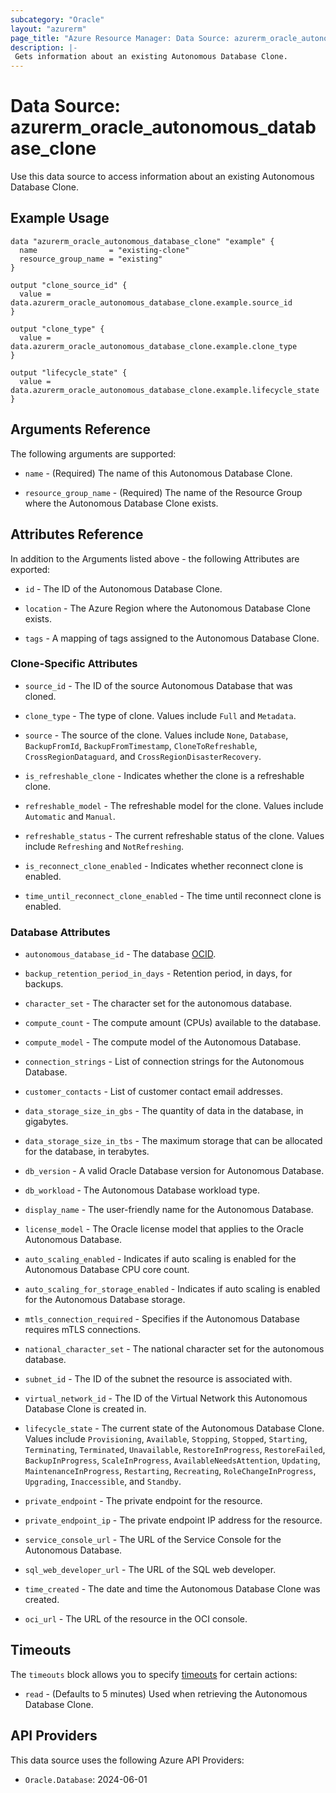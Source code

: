```yaml
---
subcategory: "Oracle"
layout: "azurerm"
page_title: "Azure Resource Manager: Data Source: azurerm_oracle_autonomous_database_clone"
description: |-
 Gets information about an existing Autonomous Database Clone.
---
```


# Data Source: azurerm_oracle_autonomous_database_clone

Use this data source to access information about an existing Autonomous Database Clone.

## Example Usage

```hcl
data "azurerm_oracle_autonomous_database_clone" "example" {
  name                = "existing-clone"
  resource_group_name = "existing"
}

output "clone_source_id" {
  value = data.azurerm_oracle_autonomous_database_clone.example.source_id
}

output "clone_type" {
  value = data.azurerm_oracle_autonomous_database_clone.example.clone_type
}

output "lifecycle_state" {
  value = data.azurerm_oracle_autonomous_database_clone.example.lifecycle_state
}
```

## Arguments Reference

The following arguments are supported:

* `name` - (Required) The name of this Autonomous Database Clone.

* `resource_group_name` - (Required) The name of the Resource Group where the Autonomous Database Clone exists.

## Attributes Reference

In addition to the Arguments listed above - the following Attributes are exported:

* `id` - The ID of the Autonomous Database Clone.

* `location` - The Azure Region where the Autonomous Database Clone exists.

* `tags` - A mapping of tags assigned to the Autonomous Database Clone.

### Clone-Specific Attributes

* `source_id` - The ID of the source Autonomous Database that was cloned.

* `clone_type` - The type of clone. Values include `Full` and `Metadata`.

* `source` - The source of the clone. Values include `None`, `Database`, `BackupFromId`, `BackupFromTimestamp`, `CloneToRefreshable`, `CrossRegionDataguard`, and `CrossRegionDisasterRecovery`.

* `is_refreshable_clone` - Indicates whether the clone is a refreshable clone.

* `refreshable_model` - The refreshable model for the clone. Values include `Automatic` and `Manual`.

* `refreshable_status` - The current refreshable status of the clone. Values include `Refreshing` and `NotRefreshing`.

* `is_reconnect_clone_enabled` - Indicates whether reconnect clone is enabled.

* `time_until_reconnect_clone_enabled` - The time until reconnect clone is enabled.

### Database Attributes

* `autonomous_database_id` - The database [OCID](https://docs.cloud.oracle.com/iaas/Content/General/Concepts/identifiers.htm).

* `backup_retention_period_in_days` - Retention period, in days, for backups.

* `character_set` - The character set for the autonomous database.

* `compute_count` - The compute amount (CPUs) available to the database.

* `compute_model` - The compute model of the Autonomous Database.

* `connection_strings` - List of connection strings for the Autonomous Database.

* `customer_contacts` - List of customer contact email addresses.

* `data_storage_size_in_gbs` - The quantity of data in the database, in gigabytes.

* `data_storage_size_in_tbs` - The maximum storage that can be allocated for the database, in terabytes.

* `db_version` - A valid Oracle Database version for Autonomous Database.

* `db_workload` - The Autonomous Database workload type.

* `display_name` - The user-friendly name for the Autonomous Database.

* `license_model` - The Oracle license model that applies to the Oracle Autonomous Database.

* `auto_scaling_enabled` - Indicates if auto scaling is enabled for the Autonomous Database CPU core count.

* `auto_scaling_for_storage_enabled` - Indicates if auto scaling is enabled for the Autonomous Database storage.

* `mtls_connection_required` - Specifies if the Autonomous Database requires mTLS connections.

* `national_character_set` - The national character set for the autonomous database.

* `subnet_id` - The ID of the subnet the resource is associated with.

* `virtual_network_id` - The ID of the Virtual Network this Autonomous Database Clone is created in.

* `lifecycle_state` - The current state of the Autonomous Database Clone. Values include `Provisioning`, `Available`, `Stopping`, `Stopped`, `Starting`, `Terminating`, `Terminated`, `Unavailable`, `RestoreInProgress`, `RestoreFailed`, `BackupInProgress`, `ScaleInProgress`, `AvailableNeedsAttention`, `Updating`, `MaintenanceInProgress`, `Restarting`, `Recreating`, `RoleChangeInProgress`, `Upgrading`, `Inaccessible`, and `Standby`.

* `private_endpoint` - The private endpoint for the resource.

* `private_endpoint_ip` - The private endpoint IP address for the resource.

* `service_console_url` - The URL of the Service Console for the Autonomous Database.

* `sql_web_developer_url` - The URL of the SQL web developer.

* `time_created` - The date and time the Autonomous Database Clone was created.

* `oci_url` - The URL of the resource in the OCI console.

## Timeouts

The `timeouts` block allows you to specify [timeouts](https://www.terraform.io/language/resources/syntax#operation-timeouts) for certain actions:

* `read` - (Defaults to 5 minutes) Used when retrieving the Autonomous Database Clone.

## API Providers
<!-- This section is generated, changes will be overwritten -->
This data source uses the following Azure API Providers:

* `Oracle.Database`: 2024-06-01